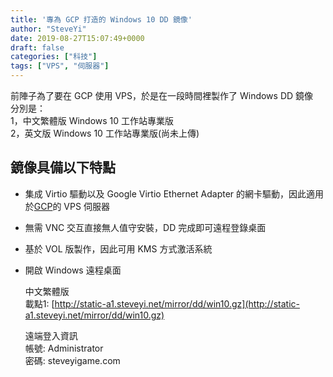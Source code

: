 ```yaml
---
title: '專為 GCP 打造的 Windows 10 DD 鏡像'
author: "SteveYi"
date: 2019-08-27T15:07:49+0000
draft: false
categories: ["科技"]
tags: ["VPS", "伺服器"]
---
```


前陣子為了要在 GCP 使用 VPS，於是在一段時間裡製作了 Windows DD 鏡像  
分別是：  
1，中文繁體版 Windows 10 工作站專業版  
2，英文版 Windows 10 工作站專業版(尚未上傳)

鏡像具備以下特點
--------

*   集成 Virtio 驅動以及 Google Virtio Ethernet Adapter 的網卡驅動，因此適用於[GCP](http://cloud.google.com)的 VPS 伺服器  
    
*   無需 VNC 交互直接無人值守安裝，DD 完成即可遠程登錄桌面  
    
*   基於 VOL 版製作，因此可用 KMS 方式激活系統  
    
*   開啟 Windows 遠程桌面
    
    中文繁體版  
    載點1: [http://static-a1.steveyi.net/mirror/dd/win10.gz](http://static-a1.steveyi.net/mirror/dd/win10.gz)  
    
    遠端登入資訊  
    帳號: Administrator  
    密碼: steveyigame.com
